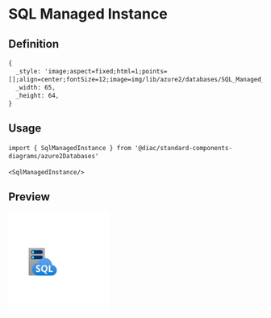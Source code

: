 # SQL Managed Instance

## Definition

```
{
  _style: 'image;aspect=fixed;html=1;points=[];align=center;fontSize=12;image=img/lib/azure2/databases/SQL_Managed_Instance.svg;strokeColor=none;',
  _width: 65,
  _height: 64,
}
```

## Usage

```
import { SqlManagedInstance } from '@diac/standard-components-diagrams/azure2Databases'

<SqlManagedInstance/>
```

## Preview

<img src="./sql-managed-instance.png" width="200"/>
